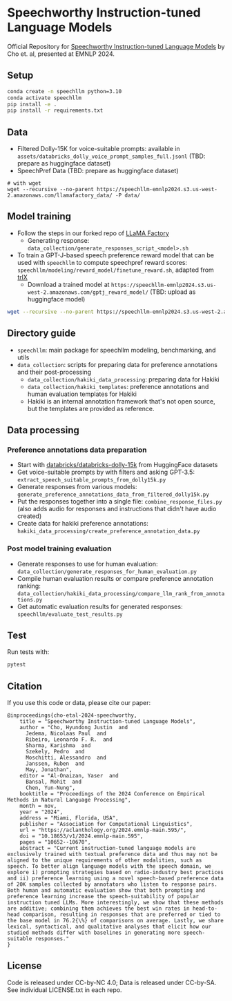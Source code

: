 # Speechworthy Instruction-tuned Language Models 

Official Repository for [Speechworthy Instruction-tuned Language Models](https://aclanthology.org/2024.emnlp-main.595/) by Cho et. al, presented at EMNLP 2024. 

## Setup 

```bash
conda create -n speechllm python=3.10 
conda activate speechllm
pip install -e . 
pip install -r requirements.txt 
```

## Data 

- Filtered Dolly-15K for voice-suitable prompts: available in `assets/databricks_dolly_voice_prompt_samples_full.jsonl` (TBD: prepare as huggingface dataset)
- SpeechPref Data (TBD: prepare as huggingface dataset)
```
# with wget
wget --recursive --no-parent https://speechllm-emnlp2024.s3.us-west-2.amazonaws.com/llamafactory_data/ -P data/
```


## Model training 

- Follow the steps in our forked repo of [LLaMA Factory](https://github.com/wise-east/llama-factory)
    - Generating response: `data_collection/generate_responses_script_<model>.sh`
- To train a GPT-J-based speech preference reward model that can be used with `speechllm` to compute speechpref reward scores: `speechllm/modeling/reward_model/finetune_reward.sh`, adapted from [trlX](https://github.com/CarperAI/trlx)
    - Download a trained model at `https://speechllm-emnlp2024.s3.us-west-2.amazonaws.com/gptj_reward_model/` (TBD: upload as huggingface model)

```bash 
wget --recursive --no-parent https://speechllm-emnlp2024.s3.us-west-2.amazonaws.com/gptj_reward_model/ -P assets/gptj_reward_model/
```


## Directory guide 

- `speechllm`: main package for speechllm modeling, benchmarking, and utils 
- `data_collection`: scripts for preparing data for preference annotations and their post-processing 
    - `data_collection/hakiki_data_processing`: preparing data for Hakiki 
    - `data_collection/hakiki_templates`: preference annotations and human evaluation templates for Hakiki 
    - Hakiki is an internal annotation framework that's not open source, but the templates are provided as reference. 


## Data processing 

### Preference annotations data preparation 
- Start with [databricks/databricks-dolly-15k](https://huggingface.co/datasets/databricks/databricks-dolly-15k/viewer/databricks--databricks-dolly-15k/train?row=5) from HuggingFace datasets
- Get voice-suitable prompts by with filters and asking GPT-3.5: `extract_speech_suitable_prompts_from_dolly15k.py` 
- Generate responses from various models: `generate_preference_annotations_data_from_filtered_dolly15k.py`
- Put the responses together into a single file: `combine_response_files.py` (also adds audio for responses and instructions that didn't have audio created)
- Create data for hakiki preference annotations: `hakiki_data_processing/create_preference_annotation_data.py`

### Post model training evaluation 
- Generate responses to use for human evaluation: `data_collection/generate_responses_for_human_evaluation.py`
- Compile human evaluation results or compare preference annotation ranking: `data_collection/hakiki_data_processing/compare_llm_rank_from_annotations.py`
- Get automatic evaluation results for generated responses: `speechllm/evaluate_test_results.py`


## Test

Run tests with: 
```bash
pytest
```

## Citation

If you use this code or data, please cite our paper: 

```
@inproceedings{cho-etal-2024-speechworthy,
    title = "Speechworthy Instruction-tuned Language Models",
    author = "Cho, Hyundong Justin  and
      Jedema, Nicolaas Paul  and
      Ribeiro, Leonardo F. R.  and
      Sharma, Karishma  and
      Szekely, Pedro  and
      Moschitti, Alessandro  and
      Janssen, Ruben  and
      May, Jonathan",
    editor = "Al-Onaizan, Yaser  and
      Bansal, Mohit  and
      Chen, Yun-Nung",
    booktitle = "Proceedings of the 2024 Conference on Empirical Methods in Natural Language Processing",
    month = nov,
    year = "2024",
    address = "Miami, Florida, USA",
    publisher = "Association for Computational Linguistics",
    url = "https://aclanthology.org/2024.emnlp-main.595/",
    doi = "10.18653/v1/2024.emnlp-main.595",
    pages = "10652--10670",
    abstract = "Current instruction-tuned language models are exclusively trained with textual preference data and thus may not be aligned to the unique requirements of other modalities, such as speech. To better align language models with the speech domain, we explore i) prompting strategies based on radio-industry best practices and ii) preference learning using a novel speech-based preference data of 20K samples collected by annotators who listen to response pairs. Both human and automatic evaluation show that both prompting and preference learning increase the speech-suitability of popular instruction tuned LLMs. More interestingly, we show that these methods are additive; combining them achieves the best win rates in head-to-head comparison, resulting in responses that are preferred or tied to the base model in 76.2{\%} of comparisons on average. Lastly, we share lexical, syntactical, and qualitative analyses that elicit how our studied methods differ with baselines in generating more speech-suitable responses."
} 
```


## License

Code is released under CC-by-NC 4.0; Data is released under CC-by-SA. See individual LICENSE.txt in each repo.

